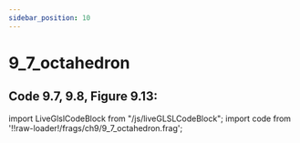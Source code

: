 ```yaml
---
sidebar_position: 10
---
```


# 9_7_octahedron
## Code 9.7, 9.8, Figure 9.13: 

import LiveGlslCodeBlock from "/js/liveGLSLCodeBlock";
import code from '!!raw-loader!/frags/ch9/9_7_octahedron.frag';

<LiveGlslCodeBlock fragName='9_7_octahedron.frag' fragCode={code} />
